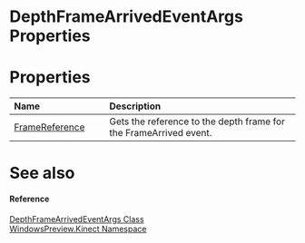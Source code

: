 DepthFrameArrivedEventArgs Properties  
=====================================  

<span id="publicpropertiesSection"></span>

Properties  
==========  

<table>
<colgroup>
<col width="30%" />
<col width="60%" />
</colgroup>
<thead>
<tr class="header">
<th align="left">Name</th>
<th align="left">Description</th>
</tr>
</thead>
<tbody>
<tr class="odd">
<td align="left"><a href="Properties/FrameReference_Property.md">FrameReference</a></td>
<td align="left">Gets the reference to the depth frame for the FrameArrived event.</td>
</tr>
</tbody>
</table>

<span id="ID4EI"></span>

See also  
========  

<span id="ID4EK"></span>
#### Reference  

[DepthFrameArrivedEventArgs Class](../DepthFrameArrivedEventArgs.md)  
 [WindowsPreview.Kinect Namespace](../../Kinect.md)  



<!--Please do not edit the data in the comment block below.-->
<!--
TOCTitle : DepthFrameArrivedEventArgs Properties
RLTitle : DepthFrameArrivedEventArgs Properties
KeywordK : DepthFrameArrivedEventArgs class, properties
KeywordA : Properties.T:WindowsPreview.Kinect.DepthFrameArrivedEventArgs
AssetID : Properties.T:WindowsPreview.Kinect.DepthFrameArrivedEventArgs
Locale : en-us
CommunityContent : 1
TargetOS : Windows
TopicType : kbSyntax
DocSet : K4Wv2
ProjType : K4Wv2Proj
Technology : Kinect for Windows
Product : Kinect for Windows SDK v2
productversion : 20
-->
